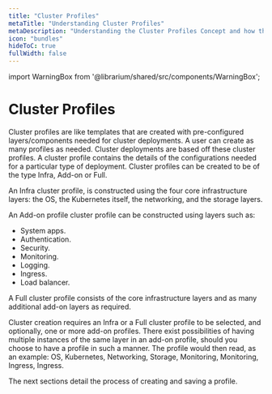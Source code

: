 ```yaml
---
title: "Cluster Profiles"
metaTitle: "Understanding Cluster Profiles"
metaDescription: "Understanding the Cluster Profiles Concept and how they make Spectro Cloud powerful"
icon: "bundles"
hideToC: true
fullWidth: false
---
```


import WarningBox from '@librarium/shared/src/components/WarningBox';

# Cluster Profiles


Cluster profiles are like templates that are created with pre-configured layers/components needed for cluster deployments. A user can create as many profiles as needed.  Cluster deployments are based off these cluster profiles. A cluster profile contains the details of the configurations needed for a particular type of deployment. Cluster profiles can be created to be of the type Infra, Add-on or Full. 

An Infra cluster profile, is constructed using the four core infrastructure layers: the OS, the Kubernetes itself, the networking, and the storage layers. 

An Add-on profile cluster profile can be constructed using layers such as:

- System apps.
- Authentication.
- Security.
- Monitoring.
- Logging.
- Ingress.
- Load balancer.


A Full cluster profile consists of the core infrastructure layers and as many additional add-on layers as required.

Cluster creation requires an Infra or a Full cluster profile to be selected, and optionally, one or more add-on profiles.  There exist possibilities of having multiple instances of the same layer in an add-on profile, should you choose to have a profile in such a manner. The profile would then read, as an example: OS, Kubernetes, Networking, Storage, Monitoring, Monitoring, Ingress, Ingress.

The next sections detail the process of creating and saving a profile.

